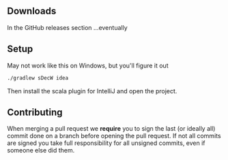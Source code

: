 ## Downloads
In the GitHub releases section ...eventually

## Setup
May not work like this on Windows, but you'll figure it out
```bash
./gradlew sDecW idea
```
Then install the scala plugin for IntelliJ and open the project.

## Contributing
When merging a pull request we **require** you to sign the last (or ideally all) commit done on a branch before opening the pull request.
If not all commits are signed you take full responsibility for all unsigned commits, even if someone else did them.
